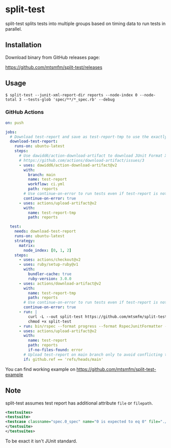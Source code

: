 # split-test

split-test splits tests into multiple groups based on timing data to run tests in parallel.

## Installation

Download binary from GitHub releases page:

https://github.com/mtsmfm/split-test/releases

## Usage

```
$ split-test --junit-xml-report-dir reports --node-index 0 --node-total 3 --tests-glob 'spec/**/*_spec.rb' --debug
```

### GitHub Actions

```yaml
on: push

jobs:
  # Download test-report and save as test-report-tmp to use the exactly same test report across parallel jobs.
  download-test-report:
    runs-on: ubuntu-latest
    steps:
      # Use dawidd6/action-download-artifact to download JUnit Format XML test report from another branch
      # https://github.com/actions/download-artifact/issues/3
      - uses: dawidd6/action-download-artifact@v2
        with:
          branch: main
          name: test-report
          workflow: ci.yml
          path: reports
        # Use continue-on-error to run tests even if test-report is not uploaded
        continue-on-error: true
      - uses: actions/upload-artifact@v2
        with:
          name: test-report-tmp
          path: reports

  test:
    needs: download-test-report
    runs-on: ubuntu-latest
    strategy:
      matrix:
        node_index: [0, 1, 2]
    steps:
      - uses: actions/checkout@v2
      - uses: ruby/setup-ruby@v1
        with:
          bundler-cache: true
          ruby-version: 3.0.0
      - uses: actions/download-artifact@v2
        with:
          name: test-report-tmp
          path: reports
        # Use continue-on-error to run tests even if test-report is not uploaded
        continue-on-error: true
      - run: |
          curl -L --out split-test https://github.com/mtsmfm/split-test/releases/download/v0.3.0/split-test-x86_64-unknown-linux-gnu
          chmod +x split-test
      - run: bin/rspec --format progress --format RspecJunitFormatter --out reports/rspec-${{ matrix.node_index }}.xml $(./split-test --junit-xml-report-dir reports --node-index ${{ matrix.node_index }} --node-total 3 --tests-glob 'spec/**/*_spec.rb' --debug)
      - uses: actions/upload-artifact@v2
        with:
          name: test-report
          path: reports
          if-no-files-found: error
        # Upload test-report on main branch only to avoid conflicting test report
        if: github.ref == 'refs/heads/main'
```

You can find working example on https://github.com/mtsmfm/split-test-example

## Note

split-test assumes test report has additional attribute `file` or `filepath`.

```xml
<testsuites>
<testsuite>
<testcase classname="spec.0_spec" name="0 is expected to eq 0" file="./spec/0_spec.rb" time="0.000373"></testcase>
</testsuite>
</testsuites>
```

To be exact it isn't JUnit standard.
